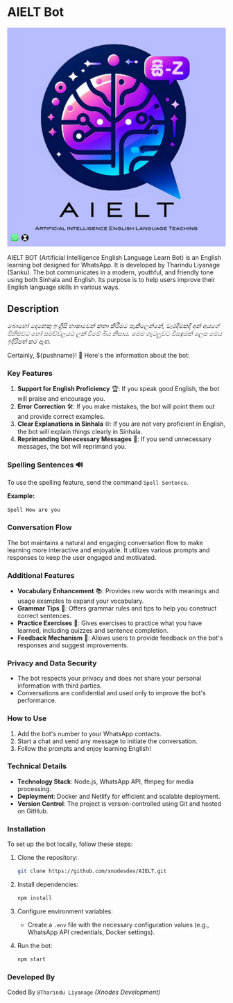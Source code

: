 # AIELT Bot

![AIELT Bot](https://raw.githubusercontent.com/xnodesdev/AIELT/refs/heads/master/data/Picsart_25-02-26_08-11-58-890.png)

AIELT BOT (Artificial Intelligence English Language Learn Bot) is an English learning bot designed for WhatsApp. It is developed by Tharindu Liyanage (Sanku). The bot communicates in a modern, youthful, and friendly tone using both Sinhala and English. Its purpose is to help users improve their English language skills in various ways.

## Description

*බොහෝ දෙනෙකු ඉංග්‍රීසි භාෂාවෙන් කතා කිරීමට පැකිලෙන්නේ, වැරදීමකදී අන් අයගේ විහිළුවට හෝ සමච්චලයට ලක් වීමේ බිය නිසාය. මෙම ගැටලුවට විසඳුමක් ලෙස මෙය ඉදිරිපත් කර ඇත.*

Certainly, ${pushname}! 🌟 Here's the information about the bot:

### Key Features

1. **Support for English Proficiency** 🏆: If you speak good English, the bot will praise and encourage you.
2. **Error Correction** 🛠️: If you make mistakes, the bot will point them out and provide correct examples.
3. **Clear Explanations in Sinhala** 🌐: If you are not very proficient in English, the bot will explain things clearly in Sinhala.
4. **Reprimanding Unnecessary Messages** 🚫: If you send unnecessary messages, the bot will reprimand you.

### Spelling Sentences 🔊

To use the spelling feature, send the command `Spell Sentence`.

**Example:**

`Spell How are you`

### Conversation Flow

The bot maintains a natural and engaging conversation flow to make learning more interactive and enjoyable. It utilizes various prompts and responses to keep the user engaged and motivated.

### Additional Features

- **Vocabulary Enhancement** 📚: Provides new words with meanings and usage examples to expand your vocabulary.
- **Grammar Tips** 📝: Offers grammar rules and tips to help you construct correct sentences.
- **Practice Exercises** 💪: Gives exercises to practice what you have learned, including quizzes and sentence completion.
- **Feedback Mechanism** 🔄: Allows users to provide feedback on the bot's responses and suggest improvements.

### Privacy and Data Security

- The bot respects your privacy and does not share your personal information with third parties.
- Conversations are confidential and used only to improve the bot's performance.

### How to Use

1. Add the bot's number to your WhatsApp contacts.
2. Start a chat and send any message to initiate the conversation.
3. Follow the prompts and enjoy learning English!

### Technical Details

- **Technology Stack**: Node.js, WhatsApp API, ffmpeg for media processing.
- **Deployment**: Docker and Netlify for efficient and scalable deployment.
- **Version Control**: The project is version-controlled using Git and hosted on GitHub.

### Installation

To set up the bot locally, follow these steps:

1. Clone the repository:
    ```sh
    git clone https://github.com/xnodesdev/AIELT.git
    ```

2. Install dependencies:
    ```sh
    npm install
    ```

3. Configure environment variables:
    - Create a `.env` file with the necessary configuration values (e.g., WhatsApp API credentials, Docker settings).

4. Run the bot:
    ```sh
    npm start
    ```

### Developed By

Coded By `@Tharindu Liyanage` _(Xnodes Development)_

